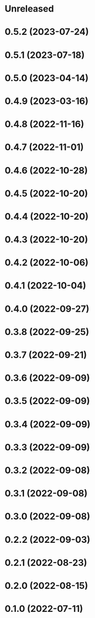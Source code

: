 # Unreleased

# 0.5.2 (2023-07-24)

# 0.5.1 (2023-07-18)

# 0.5.0 (2023-04-14)

# 0.4.9 (2023-03-16)

# 0.4.8 (2022-11-16)

# 0.4.7 (2022-11-01)

# 0.4.6 (2022-10-28)

# 0.4.5 (2022-10-20)

# 0.4.4 (2022-10-20)

# 0.4.3 (2022-10-20)

# 0.4.2 (2022-10-06)

# 0.4.1 (2022-10-04)

# 0.4.0 (2022-09-27)

# 0.3.8 (2022-09-25)

# 0.3.7 (2022-09-21)

# 0.3.6 (2022-09-09)

# 0.3.5 (2022-09-09)

# 0.3.4 (2022-09-09)

# 0.3.3 (2022-09-09)

# 0.3.2 (2022-09-08)

# 0.3.1 (2022-09-08)

# 0.3.0 (2022-09-08)

# 0.2.2 (2022-09-03)

# 0.2.1 (2022-08-23)

# 0.2.0 (2022-08-15)

# 0.1.0 (2022-07-11)
